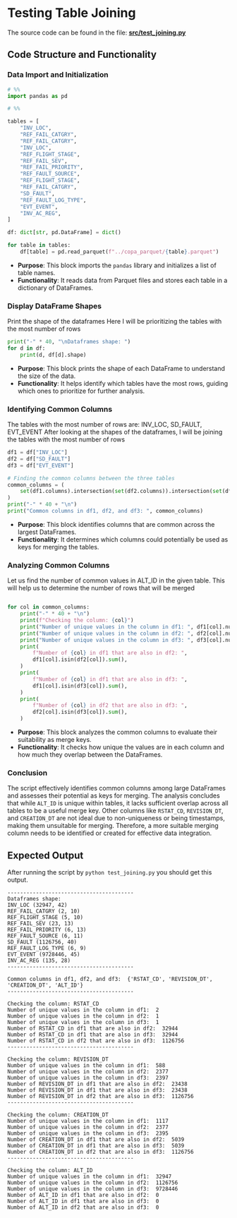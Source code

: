 # Testing Table Joining


The source code can be found in the file: **[src/test_joining.py](../src/test_joining.py)**
## Code Structure and Functionality

### Data Import and Initialization

```python
# %%
import pandas as pd

# %%

tables = [
    "INV_LOC",
    "REF_FAIL_CATGRY",
    "REF_FAIL_CATGRY",
    "INV_LOC",
    "REF_FLIGHT_STAGE",
    "REF_FAIL_SEV",
    "REF_FAIL_PRIORITY",
    "REF_FAULT_SOURCE",
    "REF_FLIGHT_STAGE",
    "REF_FAIL_CATGRY",
    "SD_FAULT",
    "REF_FAULT_LOG_TYPE",
    "EVT_EVENT",
    "INV_AC_REG",
]

df: dict[str, pd.DataFrame] = dict()

for table in tables:
    df[table] = pd.read_parquet(f"../copa_parquet/{table}.parquet")
```

- **Purpose**: This block imports the `pandas` library and initializes a list of table names.
- **Functionality**: It reads data from Parquet files and stores each table in a dictionary of DataFrames.

### Display DataFrame Shapes
Print the shape of the dataframes
Here I will be prioritizing the tables with the most number of rows

```python
print("-" * 40, "\nDataframes shape: ")
for d in df:
    print(d, df[d].shape)
```

- **Purpose**: This block prints the shape of each DataFrame to understand the size of the data.
- **Functionality**: It helps identify which tables have the most rows, guiding which ones to prioritize for further analysis.

### Identifying Common Columns
The tables with the most number of rows are: INV_LOC, SD_FAULT, EVT_EVENT
After looking at the shapes of the dataframes, I will be joining the tables with the most number of rows

```python
df1 = df["INV_LOC"]
df2 = df["SD_FAULT"]
df3 = df["EVT_EVENT"]

# Finding the common columns between the three tables
common_columns = (
    set(df1.columns).intersection(set(df2.columns)).intersection(set(df3.columns))
)
print("-" * 40 + "\n")
print("Common columns in df1, df2, and df3: ", common_columns)
```

- **Purpose**: This block identifies columns that are common across the largest DataFrames.
- **Functionality**: It determines which columns could potentially be used as keys for merging the tables.

### Analyzing Common Columns
Let us find the number of common values in ALT_ID in the given table.
This will help us to determine the number of rows that will be merged

```python

for col in common_columns:
    print("-" * 40 + "\n")
    print(f"Checking the column: {col}")
    print("Number of unique values in the column in df1: ", df1[col].nunique())
    print("Number of unique values in the column in df2: ", df2[col].nunique())
    print("Number of unique values in the column in df3: ", df3[col].nunique())
    print(
        f"Number of {col} in df1 that are also in df2: ",
        df1[col].isin(df2[col]).sum(),
    )
    print(
        f"Number of {col} in df1 that are also in df3: ",
        df1[col].isin(df3[col]).sum(),
    )
    print(
        f"Number of {col} in df2 that are also in df3: ",
        df2[col].isin(df3[col]).sum(),
    )
```

- **Purpose**: This block analyzes the common columns to evaluate their suitability as merge keys.
- **Functionality**: It checks how unique the values are in each column and how much they overlap between the DataFrames.

### Conclusion

The script effectively identifies common columns among large DataFrames and assesses their potential as keys for merging. The analysis concludes that while `ALT_ID` is unique within tables, it lacks sufficient overlap across all tables to be a useful merge key. Other columns like `RSTAT_CD`, `REVISION_DT`, and `CREATION_DT` are not ideal due to non-uniqueness or being timestamps, making them unsuitable for merging. Therefore, a more suitable merging column needs to be identified or created for effective data integration.

## Expected Output

After running the script by `python test_joining.py` you should get this output.

```
---------------------------------------- 
Dataframes shape: 
INV_LOC (32947, 42)
REF_FAIL_CATGRY (2, 10)
REF_FLIGHT_STAGE (5, 10)
REF_FAIL_SEV (23, 13)
REF_FAIL_PRIORITY (6, 13)
REF_FAULT_SOURCE (6, 11)
SD_FAULT (1126756, 40)
REF_FAULT_LOG_TYPE (6, 9)
EVT_EVENT (9728446, 45)
INV_AC_REG (135, 28)
----------------------------------------

Common columns in df1, df2, and df3:  {'RSTAT_CD', 'REVISION_DT', 'CREATION_DT', 'ALT_ID'}
----------------------------------------

Checking the column: RSTAT_CD
Number of unique values in the column in df1:  2
Number of unique values in the column in df2:  1
Number of unique values in the column in df3:  1
Number of RSTAT_CD in df1 that are also in df2:  32944
Number of RSTAT_CD in df1 that are also in df3:  32944
Number of RSTAT_CD in df2 that are also in df3:  1126756
----------------------------------------

Checking the column: REVISION_DT
Number of unique values in the column in df1:  588
Number of unique values in the column in df2:  2377
Number of unique values in the column in df3:  2397
Number of REVISION_DT in df1 that are also in df2:  23438
Number of REVISION_DT in df1 that are also in df3:  23438
Number of REVISION_DT in df2 that are also in df3:  1126756
----------------------------------------

Checking the column: CREATION_DT
Number of unique values in the column in df1:  1117
Number of unique values in the column in df2:  2377
Number of unique values in the column in df3:  2395
Number of CREATION_DT in df1 that are also in df2:  5039
Number of CREATION_DT in df1 that are also in df3:  5039
Number of CREATION_DT in df2 that are also in df3:  1126756
----------------------------------------

Checking the column: ALT_ID
Number of unique values in the column in df1:  32947
Number of unique values in the column in df2:  1126756
Number of unique values in the column in df3:  9728446
Number of ALT_ID in df1 that are also in df2:  0
Number of ALT_ID in df1 that are also in df3:  0
Number of ALT_ID in df2 that are also in df3:  0
```